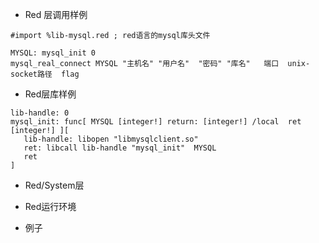 * Red 层调用样例
```
#import %lib-mysql.red ; red语言的mysql库头文件

MYSQL: mysql_init 0 
mysql_real_connect MYSQL "主机名" "用户名"  "密码" "库名"   端口  unix-socket路径  flag

```

* Red层库样例
```
lib-handle: 0
mysql_init: func[ MYSQL [integer!] return: [integer!] /local  ret [integer!] ][
   lib-handle: libopen "libmysqlclient.so" 
   ret: libcall lib-handle "mysql_init"  MYSQL 
   ret      
]
```


* Red/System层

* Red运行环境

* 例子